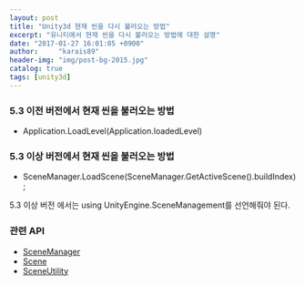 ```yaml
---
layout: post
title: "Unity3d 현재 씬을 다시 불러오는 방법"
excerpt: "유니티에서 현재 씬을 다시 불러오는 방법에 대한 설명"
date: "2017-01-27 16:01:05 +0900"
author:     "karais89"
header-img: "img/post-bg-2015.jpg"
catalog: true
tags: [unity3d]
---
```


### 5.3 이전 버전에서 현재 씬을 불러오는 방법
- Application.LoadLevel(Application.loadedLevel)

### 5.3 이상 버전에서 현재 씬을 불러오는 방법
- SceneManager.LoadScene(SceneManager.GetActiveScene().buildIndex);

5.3 이상 버전 에서는 using UnityEngine.SceneManagement를 선언해줘야 된다.

### 관련 API

- [SceneManager](https://docs.unity3d.com/ScriptReference/SceneManagement.SceneManager.html)
- [Scene](https://docs.unity3d.com/ScriptReference/SceneManagement.Scene.html)
- [SceneUtility](https://docs.unity3d.com/ScriptReference/SceneManagement.SceneUtility.html)
